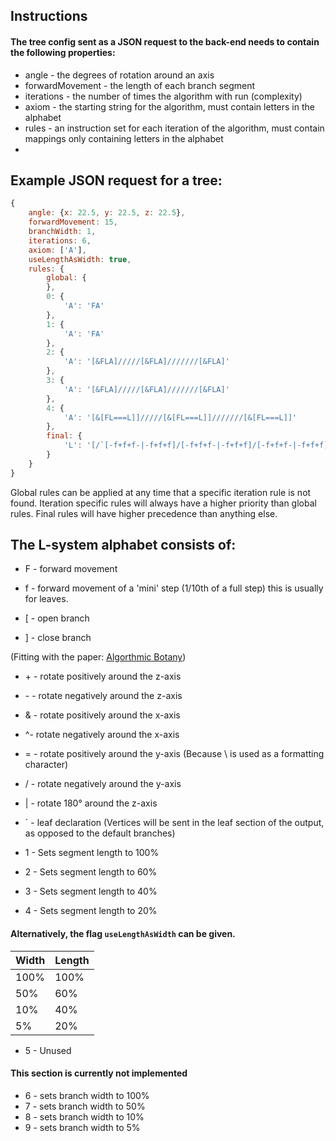 ## Instructions
#### The tree config sent as a JSON request to the back-end needs to contain the following properties:
* angle - the degrees of rotation around an axis
* forwardMovement - the length of each branch segment
* iterations - the number of times the algorithm with run (complexity)
* axiom - the starting string for the algorithm, must contain letters in the alphabet
* rules - an instruction set for each iteration of the algorithm, must contain mappings only containing letters in the alphabet
*

## Example JSON request for a tree:
```javascript
{
	angle: {x: 22.5, y: 22.5, z: 22.5},
	forwardMovement: 15,
	branchWidth: 1,
	iterations: 6,
	axiom: ['A'],
	useLengthAsWidth: true,
	rules: {
		global: {
		},
		0: {
			'A': 'FA'
		},
		1: {
			'A': 'FA'
		},
		2: {
			'A': '[&FLA]/////[&FLA]///////[&FLA]'
		},
		3: {
			'A': '[&FLA]/////[&FLA]///////[&FLA]'
		},
		4: {
			'A': '[&[FL===L]]/////[&[FL===L]]///////[&[FL===L]]'
		},
		final: {
			'L': '[/`[-f+f+f-|-f+f+f]/[-f+f+f-|-f+f+f]/[-f+f+f-|-f+f+f]/[-f+f+f-|-f+f+f]]`'
		}
	}
}
```

Global rules can be applied at any time that a specific iteration rule is not found.
Iteration specific rules will always have a higher priority than global rules.
Final rules will have higher precedence than anything else.

## The L-system alphabet consists of:
* F - forward movement
* f - forward movement of a 'mini' step (1/10th of a full step) this is usually for leaves.


* [ - open branch
* ] - close branch

(Fitting with the paper: [Algorthmic Botany](http://algorithmicbotany.org/papers/abop/abop.pdf))

* \+ - rotate positively around the z-axis
* \- - rotate negatively around the z-axis
* & - rotate positively around the x-axis 
* ^- rotate negatively around the x-axis
* = - rotate positively around the y-axis (Because \ is used as a formatting character)
* / - rotate negatively around the y-axis

* | - rotate 180° around the z-axis

* ` - leaf declaration (Vertices will be sent in the leaf section of the output, as opposed to the default branches)

* 1 - Sets segment length to 100%
* 2 - Sets segment length to 60%
* 3 - Sets segment length to 40%
* 4 - Sets segment length to 20%

#### Alternatively, the flag ``useLengthAsWidth`` can be given.

| Width | Length |
|-------|--------|
| 100%  | 100%   |
| 50%   | 60%    |
| 10%   | 40%    |
| 5%    | 20%    |

* 5 - Unused

#### This section is currently not implemented
* 6 - sets branch width to 100%
* 7 - sets branch width to 50%
* 8 - sets branch width to 10%
* 9 - sets branch width to 5%